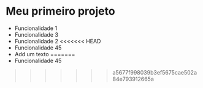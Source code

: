 # Meu primeiro projeto

* Funcionalidade 1
* Funcionalidade 3
* Funcionalidade 2
<<<<<<< HEAD
* Funcionalidade 45
* Add um texto
=======
* Funcionalidade 45
>>>>>>> a5677f998039b3ef5675cae502a84e793912665a
